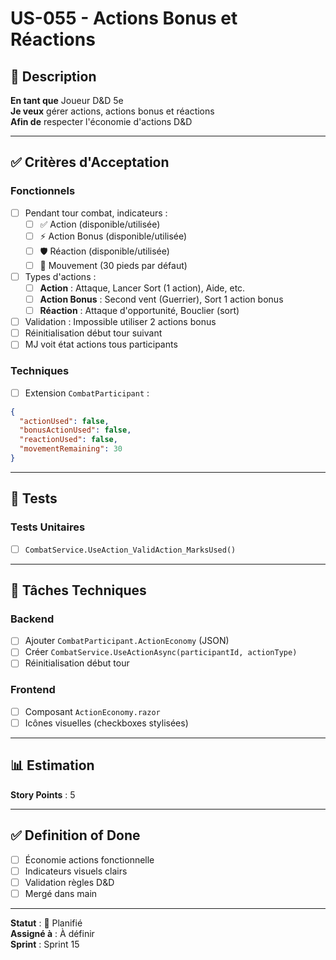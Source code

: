 # US-055 - Actions Bonus et Réactions

## 📝 Description

**En tant que** Joueur D&D 5e  
**Je veux** gérer actions, actions bonus et réactions  
**Afin de** respecter l'économie d'actions D&D

---

## ✅ Critères d'Acceptation

### Fonctionnels
- [ ] Pendant tour combat, indicateurs :
  - [ ] ✅ Action (disponible/utilisée)
  - [ ] ⚡ Action Bonus (disponible/utilisée)
  - [ ] 🛡️ Réaction (disponible/utilisée)
  - [ ] 🏃 Mouvement (30 pieds par défaut)
- [ ] Types d'actions :
  - [ ] **Action** : Attaque, Lancer Sort (1 action), Aide, etc.
  - [ ] **Action Bonus** : Second vent (Guerrier), Sort 1 action bonus
  - [ ] **Réaction** : Attaque d'opportunité, Bouclier (sort)
- [ ] Validation : Impossible utiliser 2 actions bonus
- [ ] Réinitialisation début tour suivant
- [ ] MJ voit état actions tous participants

### Techniques
- [ ] Extension `CombatParticipant` :
```json
{
  "actionUsed": false,
  "bonusActionUsed": false,
  "reactionUsed": false,
  "movementRemaining": 30
}
```

---

## 🧪 Tests

### Tests Unitaires
- [ ] `CombatService.UseAction_ValidAction_MarksUsed()`

---

## 🔧 Tâches Techniques

### Backend
- [ ] Ajouter `CombatParticipant.ActionEconomy` (JSON)
- [ ] Créer `CombatService.UseActionAsync(participantId, actionType)`
- [ ] Réinitialisation début tour

### Frontend
- [ ] Composant `ActionEconomy.razor`
- [ ] Icônes visuelles (checkboxes stylisées)

---

## 📊 Estimation

**Story Points** : 5

---

## ✅ Definition of Done

- [ ] Économie actions fonctionnelle
- [ ] Indicateurs visuels clairs
- [ ] Validation règles D&D
- [ ] Mergé dans main

---

**Statut** : 📝 Planifié  
**Assigné à** : À définir  
**Sprint** : Sprint 15
